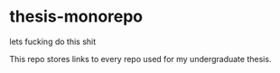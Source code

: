 # thesis-monorepo
lets fucking do this shit

This repo stores links to every repo used for my undergraduate thesis.
